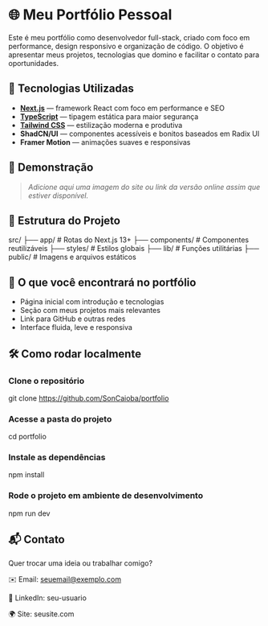 # 🌐 Meu Portfólio Pessoal

Este é meu portfólio como desenvolvedor full-stack, criado com foco em performance, design responsivo e organização de código. O objetivo é apresentar meus projetos, tecnologias que domino e facilitar o contato para oportunidades.

## 🚀 Tecnologias Utilizadas

- **[Next.js](https://nextjs.org/)** — framework React com foco em performance e SEO
- **[TypeScript](https://www.typescriptlang.org/)** — tipagem estática para maior segurança
- **[Tailwind CSS](https://tailwindcss.com/)** — estilização moderna e produtiva
- **ShadCN/UI** — componentes acessíveis e bonitos baseados em Radix UI
- **Framer Motion** — animações suaves e responsivas

## 📸 Demonstração

> *Adicione aqui uma imagem do site ou link da versão online assim que estiver disponível.*

## 📁 Estrutura do Projeto

src/
├── app/ # Rotas do Next.js 13+
├── components/ # Componentes reutilizáveis
├── styles/ # Estilos globais
├── lib/ # Funções utilitárias
├── public/ # Imagens e arquivos estáticos


## 🧠 O que você encontrará no portfólio

- Página inicial com introdução e tecnologias
- Seção com meus projetos mais relevantes
- Link para GitHub e outras redes
- Interface fluida, leve e responsiva

## 🛠️ Como rodar localmente

### Clone o repositório
git clone https://github.com/SonCaioba/portfolio

### Acesse a pasta do projeto
cd portfolio

### Instale as dependências
npm install

### Rode o projeto em ambiente de desenvolvimento
npm run dev

## 📬 Contato

Quer trocar uma ideia ou trabalhar comigo?

✉️ Email: seuemail@exemplo.com

💼 LinkedIn: seu-usuario

🌍 Site: seusite.com
